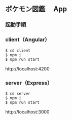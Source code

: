 ## ポケモン図鑑　 App

### 起動手順

### client（Angular）

```
$ cd client
$ npm i
$ npm run start
```

http://localhost:4200

### server（Express）

```
$ cd server
$ npm i
$ npm run start
```

http://localhost:3000
